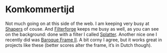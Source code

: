 <!--
  id: 215
  date: 2006-10-07T00:26:58
  modified: 2012-09-30T08:50:52
  slug: komkommertijd
  type: post
  excerpt: <p>Not much going on at this side of the web. I am keeping very busy at Shapers of couse. And Filterforge keeps me busy as well, as you can see on the background: done with a filter I called Splatter. Another nice one I recently did was Baroque Frame II. A bit corny I agree, [&hellip;]</p> 
  content: <p>Not much going on at this side of the web. I am keeping very busy at <a href="http://www.shapers.nl/" target="_blank">Shapers</a> of couse. And <a href="http://www.filterforge.com/" target="_blank">Filterforge</a> keeps me busy as well, as you can see on the background: done with a filter I called <a href="http://www.filterforge.com/filters/1227.html" target="_blank">Splatter</a>. Another nice one I recently did was <a href="http://www.filterforge.com/filters/1187.html" target="_blank">Baroque Frame II</a>. A bit corny I agree, but it works great in projects like these (better scores alter the frame, it&#8217;s in Dutch though).</p> 
  categories: image
  tags: Filter Forge
-->

# Komkommertijd

<p>Not much going on at this side of the web. I am keeping very busy at <a href="http://www.shapers.nl/" target="_blank">Shapers</a> of couse. And <a href="http://www.filterforge.com/" target="_blank">Filterforge</a> keeps me busy as well, as you can see on the background: done with a filter I called <a href="http://www.filterforge.com/filters/1227.html" target="_blank">Splatter</a>. Another nice one I recently did was <a href="http://www.filterforge.com/filters/1187.html" target="_blank">Baroque Frame II</a>. A bit corny I agree, but it works great in projects like these (better scores alter the frame, it&#8217;s in Dutch though).</p>

